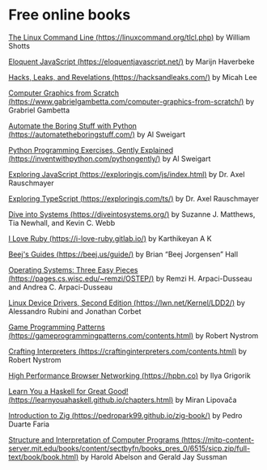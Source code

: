 # Free online books

[The Linux Command Line (https://linuxcommand.org/tlcl.php)](https://linuxcommand.org/tlcl.php) by William Shotts

[Eloquent JavaScript (https://eloquentjavascript.net/)](https://eloquentjavascript.net/) by Marijn Haverbeke

[Hacks, Leaks, and Revelations (https://hacksandleaks.com/)](https://hacksandleaks.com/) by Micah Lee

[Computer Graphics from Scratch (https://www.gabrielgambetta.com/computer-graphics-from-scratch/)](https://www.gabrielgambetta.com/computer-graphics-from-scratch/) by Grabriel Gambetta

[Automate the Boring Stuff with Python (https://automatetheboringstuff.com/)](https://automatetheboringstuff.com/) by Al Sweigart

[Python Programming Exercises, Gently Explained (https://inventwithpython.com/pythongently/)](https://inventwithpython.com/pythongently/) by Al Sweigart

[Exploring JavaScript (https://exploringjs.com/js/index.html)](https://exploringjs.com/js/index.html) by Dr. Axel Rauschmayer

[Exploring TypeScript (https://exploringjs.com/ts/)](https://exploringjs.com/ts/) by Dr. Axel Rauschmayer

[Dive into Systems (https://diveintosystems.org/)](https://diveintosystems.org/) by Suzanne J. Matthews, Tia Newhall, and Kevin C. Webb

[I Love Ruby (https://i-love-ruby.gitlab.io/)](https://i-love-ruby.gitlab.io/) by Karthikeyan A K

[Beej's Guides (https://beej.us/guide/)](https://beej.us/guide/) by Brian “Beej Jorgensen” Hall

[Operating Systems: Three Easy Pieces (https://pages.cs.wisc.edu/~remzi/OSTEP/)](https://pages.cs.wisc.edu/~remzi/OSTEP/) by Remzi H. Arpaci-Dusseau and  Andrea C. Arpaci-Dusseau

[Linux Device Drivers, Second Edition (https://lwn.net/Kernel/LDD2/)](https://lwn.net/Kernel/LDD2/) by Alessandro Rubini and Jonathan Corbet

[Game Programming Patterns (https://gameprogrammingpatterns.com/contents.html)](https://gameprogrammingpatterns.com/contents.html) by Robert Nystrom

[Crafting Interpreters (https://craftinginterpreters.com/contents.html)](https://craftinginterpreters.com/contents.html) by Robert Nystrom

[High Performance Browser Networking (https://hpbn.co)](https://hpbn.co) by Ilya Grigorik

[Learn You a Haskell for Great Good! (https://learnyouahaskell.github.io/chapters.html)](https://learnyouahaskell.github.io/chapters.html) by Miran Lipovača

[Introduction to Zig (https://pedropark99.github.io/zig-book/)](https://pedropark99.github.io/zig-book/) by Pedro Duarte Faria

[Structure and Interpretation of Computer Programs (https://mitp-content-server.mit.edu/books/content/sectbyfn/books_pres_0/6515/sicp.zip/full-text/book/book.html)](https://mitp-content-server.mit.edu/books/content/sectbyfn/books_pres_0/6515/sicp.zip/full-text/book/book.html) by Harold Abelson and Gerald Jay Sussman
